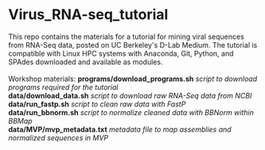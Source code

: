 # Virus_RNA-seq_tutorial

This repo contains the materials for a tutorial for mining viral sequences from RNA-Seq data, posted on UC Berkeley's D-Lab Medium. The tutorial is compatible with Linux HPC systems with Anaconda, Git, Python, and SPAdes downloaded and available as modules. <br>
<br>
Workshop materials:
**programs/download_programs.sh**  *script to download programs required for the tutorial* <br>
**data/download_data.sh**          *script to download raw RNA-Seq data from NCBI* <br>
**data/run_fastp.sh**              *script to clean raw data with FastP* <br>
**data/run_bbnorm.sh**             *script to normalize cleaned data with BBNorm within BBMap* <br>
**data/MVP/mvp_metadata.txt**      *metadata file to map assemblies and normalized sequences in MVP* <br>
